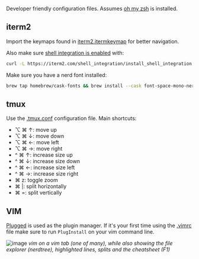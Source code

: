 Developer friendly configuration files. Assumes [oh my zsh](https://ohmyz.sh/) is installed.

## iterm2

Import the keymaps found in [iterm2.itermkeymap](iterm2.itermkeymap) for better navigation.

Also make sure [shell integration is enabled](https://iterm2.com/documentation-shell-integration.html) with:

```bash
curl -L https://iterm2.com/shell_integration/install_shell_integration.sh | bash
```

Make sure you have a nerd font installed:

```bash
brew tap homebrew/cask-fonts && brew install --cask font-space-mono-nerd-font
```

## tmux

Use the [.tmux.conf](.tmux.conf) configuration file. Main shortcuts:

* ⌥ ⌘ ↑: move up
* ⌥ ⌘ ↓: move down
* ⌥ ⌘ ←: move left
* ⌥ ⌘ →: move right
* ^ ⌘ ↑: increase size up
* ^ ⌘ ↓: increase size down
* ^ ⌘ ←: increase size left
* ^ ⌘ →: increase size right
* ⌘ z: toggle zoom
* ⌘ |: split horizontally
* ⌘ =: split vertically

## VIM

[Plugged](https://github.com/junegunn/vim-plug) is used as the plugin manager.
If it's your first time using the [.vimrc](.vimrc) file make sure to run `PlugInstall`
on your vim command line.

![image](https://github.com/mariano/dot/assets/18598/6b8ffdbe-8d23-4a61-813c-ff6d43befef6)
*vim on a vim tab (one of many), while also showing the file explorer (nerdtree), highlighted lines, splits and the cheatsheet (F1)*
